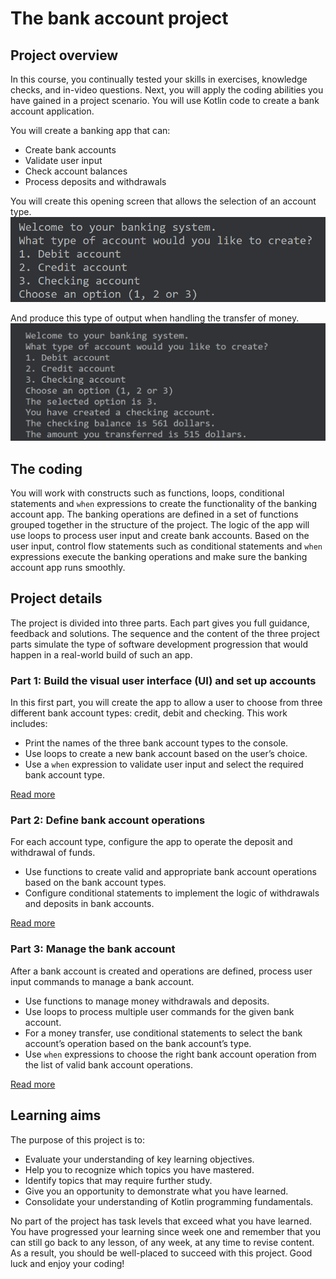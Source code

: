 # The bank account project

## Project overview
In this course, you continually tested your skills in exercises, knowledge checks, and in-video questions. 
Next, you will apply the coding abilities you have gained in a project scenario. 
You will use Kotlin code to create a bank account application.

You will create a banking app that can:
- Create bank accounts 
- Validate user input 
- Check account balances
- Process deposits and withdrawals

You will create this opening screen that allows the selection of an account type.
![](img/Kotlin-001.png)

And produce this type of output when handling the transfer of money.
![](img/Kotlin-002.png)

## The coding
You will work with constructs such as functions, loops, conditional statements and `when` expressions 
to create the functionality of the banking account app. 
The banking operations are defined in a set of functions grouped together in the structure of the project. 
The logic of the app will use loops to process user input and create bank accounts. 
Based on the user input, control flow statements such as conditional statements and 
`when` expressions execute the banking operations and make sure the banking account app runs smoothly.

## Project details
The project is divided into three parts. 
Each part gives you full guidance, feedback and solutions. 
The sequence and the content of the three project parts simulate the type of software development progression 
that would happen in a real-world build of such an app.

### Part 1: Build the visual user interface (UI) and set up accounts
In this first part, you will create the app to allow a user to choose from three different bank account types: 
credit, debit and checking. 
This work includes:
- Print the names of the three bank account types to the console. 
- Use loops to create a new bank account based on the user’s choice. 
- Use a `when` expression to validate user input and select the required bank account type.

[Read more](./Part-1.md)

### Part 2: Define bank account operations
For each account type, configure the app to operate the deposit and withdrawal of funds.
- Use functions to create valid and appropriate bank account operations based on the bank account types. 
- Configure conditional statements to implement the logic of withdrawals and deposits in bank accounts.
  
[Read more](./Part-2.md)

### Part 3: Manage the bank account
After a bank account is created and operations are defined, process user input commands to manage a bank account.
- Use functions to manage money withdrawals and deposits.
- Use loops to process multiple user commands for the given bank account. 
- For a money transfer, use conditional statements to select the bank account’s operation based on the bank account’s type. 
- Use `when` expressions to choose the right bank account operation from the list of valid bank account operations.

[Read more](./Part-3.md)

## Learning aims
The purpose of this project is to:
- Evaluate your understanding of key learning objectives. 
- Help you to recognize which topics you have mastered. 
- Identify topics that may require further study.
- Give you an opportunity to demonstrate what you have learned. 
- Consolidate your understanding of Kotlin programming fundamentals. 

No part of the project has task levels that exceed what you have learned. 
You have progressed your learning since week one and remember that you can still go back to any lesson, of any week, 
at any time to revise content. 
As a result, you should be well-placed to succeed with this project. Good luck and enjoy your coding!
